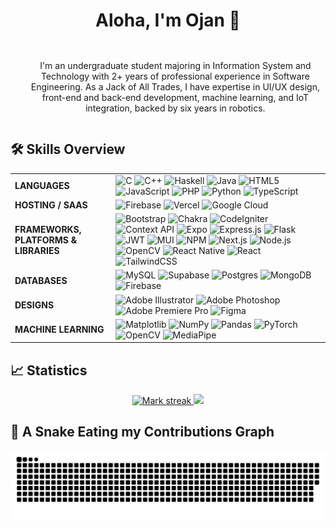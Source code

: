 <div id="user-tittle" align="center">
  <h1 style="display: inline-block">Aloha, I'm Ojan 👋</h1>
</div>

<div id="user-desc">
  <ul align="center">
    <p style="display: inline-block">I'm an undergraduate student majoring in Information System and Technology with 2+ years of professional experience in Software Engineering. As a Jack of All Trades, I have expertise in UI/UX design, front-end and back-end development, machine learning, and IoT integration, backed by six years in robotics.</p>
  </ul>
</div>

## 🛠️ Skills Overview

<table>
  <tr>
    <td><strong>LANGUAGES</strong></td>
    <td>
      <img src="https://img.shields.io/badge/c-%2300599C.svg?style=for-the-badge&logo=c&logoColor=white" alt="C"/>
      <img src="https://img.shields.io/badge/c++-%2300599C.svg?style=for-the-badge&logo=c%2B%2B&logoColor=white" alt="C++"/>
      <img src="https://img.shields.io/badge/Haskell-5e5086?style=for-the-badge&logo=haskell&logoColor=white" alt="Haskell"/>
      <img src="https://img.shields.io/badge/java-%23ED8B00.svg?style=for-the-badge&logo=openjdk&logoColor=white" alt="Java"/>
      <img src="https://img.shields.io/badge/html5-%23E34F26.svg?style=for-the-badge&logo=html5&logoColor=white" alt="HTML5"/>
      <img src="https://img.shields.io/badge/javascript-%23323330.svg?style=for-the-badge&logo=javascript&logoColor=%23F7DF1E" alt="JavaScript"/>
      <img src="https://img.shields.io/badge/php-%23777BB4.svg?style=for-the-badge&logo=php&logoColor=white" alt="PHP"/>
      <img src="https://img.shields.io/badge/python-3670A0?style=for-the-badge&logo=python&logoColor=ffdd54" alt="Python"/>
      <img src="https://img.shields.io/badge/typescript-%23007ACC.svg?style=for-the-badge&logo=typescript&logoColor=white" alt="TypeScript"/>
    </td>
  </tr>
  <tr>
    <td><strong>HOSTING / SAAS</strong></td>
    <td>
      <img src="https://img.shields.io/badge/firebase-%23039BE5.svg?style=for-the-badge&logo=firebase" alt="Firebase"/>
      <img src="https://img.shields.io/badge/vercel-%23000000.svg?style=for-the-badge&logo=vercel&logoColor=white" alt="Vercel"/>
      <img src="https://img.shields.io/badge/GoogleCloud-%234285F4.svg?style=for-the-badge&logo=google-cloud&logoColor=white" alt="Google Cloud"/>
    </td>
  </tr>
  <tr>
    <td><strong>FRAMEWORKS, PLATFORMS & LIBRARIES</strong></td>
    <td>
      <img src="https://img.shields.io/badge/bootstrap-%238511FA.svg?style=for-the-badge&logo=bootstrap&logoColor=white" alt="Bootstrap"/>
      <img src="https://img.shields.io/badge/chakra-%234ED1C5.svg?style=for-the-badge&logo=chakraui&logoColor=white" alt="Chakra"/>
      <img src="https://img.shields.io/badge/CodeIgniter-%23EF4223.svg?style=for-the-badge&logo=codeIgniter&logoColor=white" alt="CodeIgniter"/>
      <img src="https://img.shields.io/badge/Context--Api-000000?style=for-the-badge&logo=react" alt="Context API"/>
      <img src="https://img.shields.io/badge/expo-1C1E24?style=for-the-badge&logo=expo&logoColor=#D04A37" alt="Expo"/>
      <img src="https://img.shields.io/badge/express.js-%23404d59.svg?style=for-the-badge&logo=express&logoColor=%2361DAFB" alt="Express.js"/>
      <img src="https://img.shields.io/badge/flask-%23000.svg?style=for-the-badge&logo=flask&logoColor=white" alt="Flask"/>
      <img src="https://img.shields.io/badge/JWT-black?style=for-the-badge&logo=JSON%20web%20tokens" alt="JWT"/>
      <img src="https://img.shields.io/badge/MUI-%230081CB.svg?style=for-the-badge&logo=mui&logoColor=white" alt="MUI"/>
      <img src="https://img.shields.io/badge/NPM-%23CB3837.svg?style=for-the-badge&logo=npm&logoColor=white" alt="NPM"/>
      <img src="https://img.shields.io/badge/Next-black?style=for-the-badge&logo=next.js&logoColor=white" alt="Next.js"/>
      <img src="https://img.shields.io/badge/node.js-6DA55F?style=for-the-badge&logo=node.js&logoColor=white" alt="Node.js"/>
      <img src="https://img.shields.io/badge/opencv-%23white.svg?style=for-the-badge&logo=opencv&logoColor=white" alt="OpenCV"/>
      <img src="https://img.shields.io/badge/react_native-%2320232a.svg?style=for-the-badge&logo=react&logoColor=%2361DAFB" alt="React Native"/>
      <img src="https://img.shields.io/badge/react-%2320232a.svg?style=for-the-badge&logo=react&logoColor=%2361DAFB" alt="React"/>
      <img src="https://img.shields.io/badge/tailwindcss-%2338B2AC.svg?style=for-the-badge&logo=tailwind-css&logoColor=white" alt="TailwindCSS"/>
    </td>
  </tr>
  <tr>
    <td><strong>DATABASES</strong></td>
    <td>
      <img src="https://img.shields.io/badge/mysql-4479A1.svg?style=for-the-badge&logo=mysql&logoColor=white" alt="MySQL"/>
      <img src="https://img.shields.io/badge/Supabase-3ECF8E?style=for-the-badge&logo=supabase&logoColor=white" alt="Supabase"/>
      <img src="https://img.shields.io/badge/postgres-%23316192.svg?style=for-the-badge&logo=postgresql&logoColor=white" alt="Postgres"/>
      <img src="https://img.shields.io/badge/MongoDB-%234ea94b.svg?style=for-the-badge&logo=mongodb&logoColor=white" alt="MongoDB"/>
      <img src="https://img.shields.io/badge/firebase-a08021?style=for-the-badge&logo=firebase&logoColor=ffcd34" alt="Firebase"/>
    </td>
  </tr>
  <tr>
    <td><strong>DESIGNS</strong></td>
    <td>
      <img src="https://img.shields.io/badge/adobe%20illustrator-%23FF9A00.svg?style=for-the-badge&logo=adobe%20illustrator&logoColor=white" alt="Adobe Illustrator"/>
      <img src="https://img.shields.io/badge/adobe%20photoshop-%2331A8FF.svg?style=for-the-badge&logo=adobe%20photoshop&logoColor=white" alt="Adobe Photoshop"/>
      <img src="https://img.shields.io/badge/Adobe%20Premiere%20Pro-9999FF.svg?style=for-the-badge&logo=Adobe%20Premiere%20Pro&logoColor=white" alt="Adobe Premiere Pro"/>
      <img src="https://img.shields.io/badge/figma-%23F24E1E.svg?style=for-the-badge&logo=figma&logoColor=white" alt="Figma"/>
    </td>
  </tr>
  <tr>
    <td><strong>MACHINE LEARNING</strong></td>
    <td>
      <img src="https://img.shields.io/badge/Matplotlib-%23ffffff.svg?style=for-the-badge&logo=Matplotlib&logoColor=black" alt="Matplotlib"/>
      <img src="https://img.shields.io/badge/numpy-%23013243.svg?style=for-the-badge&logo=numpy&logoColor=white" alt="NumPy"/>
      <img src="https://img.shields.io/badge/pandas-%23150458.svg?style=for-the-badge&logo=pandas&logoColor=white" alt="Pandas"/>
      <img src="https://img.shields.io/badge/PyTorch-%23EE4C2C.svg?style=for-the-badge&logo=PyTorch&logoColor=white" alt="PyTorch"/>
      <img src="https://img.shields.io/badge/opencv-%23white.svg?style=for-the-badge&logo=opencv&logoColor=white" alt="OpenCV"/>
      <img src="https://img.shields.io/badge/mediapipe-%23ffffff.svg?style=for-the-badge&logo=mediapipe&logoColor=blue" alt="MediaPipe"/>
    </td>
  </tr>
</table>

## 📈 Statistics 
<p align="center" style="display: flex; justify-content: center; gap: 10px;">
  <a href="https://github.com/zshnrg">
    <img title="🔥 Get streak stats for your profile at git.io/streak-stats" alt="Mark streak" src="https://github-readme-streak-stats.herokuapp.com/?user=zshnrg&theme=dark&hide_border=false" style="height: 180px;" />
    <img src="https://github-readme-stats.vercel.app/api/top-langs/?username=zshnrg&layout=compact&theme=dark&hide_border=false" style="height: 180px;" />
  </a>
</p>

## 🐍 A Snake Eating my Contributions Graph 
![snake_gif](https://github.com/zshnrg/zshnrg/blob/output/github-snake-dark.svg)
</p>
